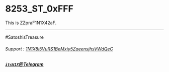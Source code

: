 # 8253_ST_0xFFF
This is ZZpraF1N1X42aF.

----

#SatoshisTreasure
###### Support : [1N1X8i5VuRS1BeMxiy5ZaeensjhsVWdQeC](9xo.github.io/save)
##### [`itsN1X`@Telegram](https://T.me/itsN1X)
